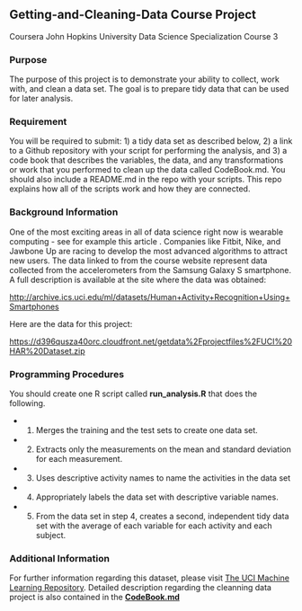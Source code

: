 ## Getting-and-Cleaning-Data Course Project 
Coursera John Hopkins University Data Science Specialization Course 3
### Purpose 
The purpose of this project is to demonstrate your ability to collect, work with, and clean a data set. The goal is to prepare tidy data that can be used for later analysis.

### Requirement
You will be required to submit: 1) a tidy data set as described below, 2) a link to a Github repository with your script for performing the analysis, and 3) a code book that describes the variables, the data, and any transformations or work that you performed to clean up the data called CodeBook.md. You should also include a README.md in the repo with your scripts. This repo explains how all of the scripts work and how they are connected.

### Background Information
One of the most exciting areas in all of data science right now is wearable computing - see for example this article . Companies like Fitbit, Nike, and Jawbone Up are racing to develop the most advanced algorithms to attract new users. The data linked to from the course website represent data collected from the accelerometers from the Samsung Galaxy S smartphone. A full description is available at the site where the data was obtained: 

http://archive.ics.uci.edu/ml/datasets/Human+Activity+Recognition+Using+Smartphones

Here are the data for this project:

https://d396qusza40orc.cloudfront.net/getdata%2Fprojectfiles%2FUCI%20HAR%20Dataset.zip 

### Programming Procedures
You should create one R script called **run_analysis.R** that does the following. 
- 1. Merges the training and the test sets to create one data set.
- 2. Extracts only the measurements on the mean and standard deviation for each measurement. 
- 3. Uses descriptive activity names to name the activities in the data set
- 4. Appropriately labels the data set with descriptive variable names. 
- 5. From the data set in step 4, creates a second, independent tidy data set with the average of each variable for each activity and each subject.

### Additional Information
For further information regarding this dataset, please visit [The UCI Machine Learning Repository](http://archive.ics.uci.edu/ml/datasets/Human+Activity+Recognition+Using+Smartphones). 
Detailed description regarding the cleanning data project is also contained in the [**CodeBook.md**](https://github.com/lynnshahuang/Getting-and-Cleaning-Data/blob/master/CodeBook.md)
